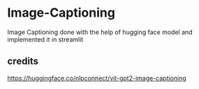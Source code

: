 # Image-Captioning

Image Captioning done with the help of hugging face model and implemented it in streamlit

## credits

https://huggingface.co/nlpconnect/vit-gpt2-image-captioning
